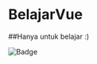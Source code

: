 # BelajarVue
##Hanya untuk belajar :)

![Badge](https://visitor-counter-badge.vercel.app/api/asheeeshh/visitor-counter-badge/)
